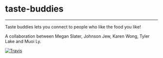 # taste-buddies
----------------------

Taste buddies lets you connect to people who like the food you like!

A collaboration between Megan Slater, Johnson Jew, Karen Wong, Tyler Lake and Muoi Ly.

[![Travis](https://travis-ci.org/meslater1030/taste-buddies.svg)](https://travis-ci.org/meslater1030/taste-buddies.svg)
